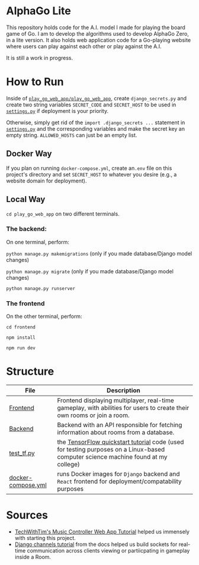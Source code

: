 # AlphaGo Lite

This repository holds code for the A.I. model I made for playing the board game of Go. I am to develop the algorithms used to develop AlphaGo Zero, in a lite version. It also holds web application code for a Go-playing website where users can play against each other or play against the A.I.

It is still a work in progress.

# How to Run

Inside of [`play_go_web_app/play_go_web_app`](play_go_web_app/play_go_web_app), create `django_secrets.py` and create two string variables `SECRET_CODE` and `SECRET_HOST` to be used in [`settings.py`](play_go_web_app/play_go_web_app/settings.py) if deployment is your priority.

Otherwise, simply get rid of the `import .django_secrets ...` statement in [`settings.py`](play_go_web_app/play_go_web_app/settings.py) and the corresponding variables and make the secret key an empty string. `ALLOWED_HOSTS` can just be an empty list.

## Docker Way

If you plan on running `docker-compose.yml`, create an`.env` file on this project's directory and set `SECRET_HOST` to whatever you desire (e.g., a website domain for deployment).

## Local Way

`cd play_go_web_app` on two different terminals.

### The backend:

On one terminal, perform:

`python manage.py makemigrations` (only if you made database/Django model changes)

`python manage.py migrate` (only if you made database/Django model changes)

`python manage.py runserver`

### The frontend

On the other terminal, perform:

`cd frontend`

`npm install`

`npm run dev`

# Structure

| File                                       | Description                                                                                                                                                                                   |
| ------------------------------------------ | --------------------------------------------------------------------------------------------------------------------------------------------------------------------------------------------- |
| [Frontend](play_go_web_app/frontend)       | Frontend displaying multiplayer, real-time gameplay, with abilities for users to create their own rooms or join a room.                                                                       |
| [Backend](play_go_web_app/api)             | Backend with an API responsible for fetching information about rooms from a database.                                                                                                         |
| [test_tf.py](test_tf.py)                   | the [TensorFlow quickstart tutorial](https://www.tensorflow.org/tutorials/quickstart/beginner) code (used for testing purposes on a Linux-based computer science machine found at my college) |
| [docker-compose.yml](./docker-compose.yml) | runs Docker images for `Django` backend and `React` frontend for deployment/compatability purposes                                                                                            |

# Sources

- [TechWithTim's Music Controller Web App Tutorial](https://github.com/techwithtim/Music-Controller-Web-App-Tutorial) helped us immensely with starting this project.
- [Django channels tutorial](https://channels.readthedocs.io/en/stable/tutorial/part_1.html) from the docs helped us build sockets for real-time communication across clients viewing or partiicpating in gameplay inside a Room.
